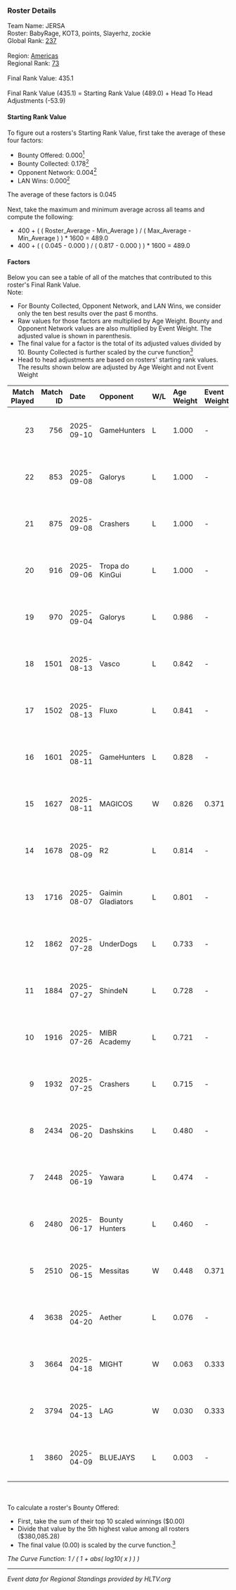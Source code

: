 ### Roster Details<br />
Team Name: JERSA<br />
Roster: BabyRage, KOT3, points, Slayerhz, zockie<br />
Global Rank: [237](../../standings_global_2025_10_06.md)<br />
<br />
Region: [Americas]( ../../standings_americas_2025_10_06.md)<br />
Regional Rank: [73]( ../../standings_americas_2025_10_06.md)<br />
<br />
Final Rank Value:  435.1<br />
<br />
Final Rank Value (435.1) = Starting Rank Value (489.0) + Head To Head Adjustments (-53.9)<br />

#### Starting Rank Value<br />
To figure out a rosters's Starting Rank Value, first take the average of these four factors:<br />
- Bounty Offered: 0.000[<sup>1</sup>](#table2)
- Bounty Collected: 0.178[<sup>2</sup>](#table1)
- Opponent Network: 0.004[<sup>2</sup>](#table1)
- LAN Wins: 0.000[<sup>2</sup>](#table1)

The average of these factors is 0.045<br />
<br />
Next, take the maximum and minimum average across all teams and compute the following:<br />
- 400 + ( ( Roster_Average - Min_Average ) / ( Max_Average - Min_Average ) ) * 1600 = 489.0
- 400 + ( ( 0.045 - 0.000 ) / ( 0.817 - 0.000 ) ) * 1600 = 489.0


#### Factors<br />
Below you can see a table of all of the matches that contributed to this roster's Final Rank Value.<br />
Note:<br />

- For Bounty Collected, Opponent Network, and LAN Wins, we consider only the ten best results over the past 6 months.
- Raw values for those factors are multiplied by Age Weight. Bounty and Opponent Network values are also multiplied by Event Weight. The adjusted value is shown in parenthesis.
- The final value for a factor is the total of its adjusted values divided by 10. Bounty Collected is further scaled by the curve function[<sup>3</sup>](#curveFunction)
- Head to head adjustments are based on rosters' starting rank values. The results shown below are adjusted by Age Weight and not Event Weight
<span id="table1"></span><br />


| Match Played | Match ID | Date       | Opponent          | W/L | Age Weight | Event Weight | Bounty Collected | Opponent Network | LAN Wins  | H2H Adj. | Roster                                         |
| -: | -: | :- | :- | :- | :- | :- | :- | :- | :- | -: | :- |
|           23 |      756 | 2025-09-10 | GameHunters       | L   | 1.000      | -            | -                | -                | -         |    -2.92 | BabyRage, KOT3, points, Slayerhz, zockie       |
|           22 |      853 | 2025-09-08 | Galorys           | L   | 1.000      | -            | -                | -                | -         |    -2.24 | BabyRage, points, Slayerhz, xSpeed, zockie     |
|           21 |      875 | 2025-09-08 | Crashers          | L   | 1.000      | -            | -                | -                | -         |    -7.70 | BabyRage, KOT3, points, Slayerhz, zockie       |
|           20 |      916 | 2025-09-06 | Tropa do KinGui   | L   | 1.000      | -            | -                | -                | -         |    -8.58 | BabyRage, KOT3, points, Slayerhz, zockie       |
|           19 |      970 | 2025-09-04 | Galorys           | L   | 0.986      | -            | -                | -                | -         |    -2.72 | BabyRage, KOT3, points, Slayerhz, zockie       |
|           18 |     1501 | 2025-08-13 | Vasco             | L   | 0.842      | -            | -                | -                | -         |    -9.75 | Antuanette, BabyRage, Slayerhz, xSpeed, zockie |
|           17 |     1502 | 2025-08-13 | Fluxo             | L   | 0.841      | -            | -                | -                | -         |    -0.33 | Antuanette, BabyRage, Slayerhz, xSpeed, zockie |
|           16 |     1601 | 2025-08-11 | GameHunters       | L   | 0.828      | -            | -                | -                | -         |    -3.17 | Antuanette, BabyRage, Slayerhz, xSpeed, zockie |
|           15 |     1627 | 2025-08-11 | MAGICOS           | W   | 0.826      | 0.371        | 0.000 (0.000)    | 0.081 (0.025)    | 0 (0.000) |    17.72 | Antuanette, BabyRage, KOT3, Slayerhz, zockie   |
|           14 |     1678 | 2025-08-09 | R2                | L   | 0.814      | -            | -                | -                | -         |   -11.58 | Antuanette, BabyRage, KOT3, Slayerhz, zockie   |
|           13 |     1716 | 2025-08-07 | Gaimin Gladiators | L   | 0.801      | -            | -                | -                | -         |    -0.94 | BabyRage, KOT3, Profug, Slayerhz, zockie       |
|           12 |     1862 | 2025-07-28 | UnderDogs         | L   | 0.733      | -            | -                | -                | -         |    -6.79 | Antuanette, BabyRage, Slayerhz, xSpeed, zockie |
|           11 |     1884 | 2025-07-27 | ShindeN           | L   | 0.728      | -            | -                | -                | -         |    -1.58 | Antuanette, BabyRage, Slayerhz, xSpeed, zockie |
|           10 |     1916 | 2025-07-26 | MIBR Academy      | L   | 0.721      | -            | -                | -                | -         |    -8.15 | Antuanette, BabyRage, Slayerhz, xSpeed, zockie |
|            9 |     1932 | 2025-07-25 | Crashers          | L   | 0.715      | -            | -                | -                | -         |    -5.25 | Antuanette, BabyRage, Slayerhz, xSpeed, zockie |
|            8 |     2434 | 2025-06-20 | Dashskins         | L   | 0.480      | -            | -                | -                | -         |    -3.02 | BabyRage, Notjuanjo, Profug, Slayerhz, zockie  |
|            7 |     2448 | 2025-06-19 | Yawara            | L   | 0.474      | -            | -                | -                | -         |    -2.29 | Antuanette, BabyRage, Profug, Slayerhz, zockie |
|            6 |     2480 | 2025-06-17 | Bounty Hunters    | L   | 0.460      | -            | -                | -                | -         |    -2.22 | Antuanette, BabyRage, Profug, Slayerhz, zockie |
|            5 |     2510 | 2025-06-15 | Messitas          | W   | 0.448      | 0.371        | 0.000 (0.000)    | 0.036 (0.006)    | 0 (0.000) |     7.03 | Antuanette, BabyRage, Profug, Slayerhz, zockie |
|            4 |     3638 | 2025-04-20 | Aether            | L   | 0.076      | -            | -                | -                | -         |    -1.20 | Antuanette, BabyRage, SJR, Slayerhz, zockie    |
|            3 |     3664 | 2025-04-18 | MIGHT             | W   | 0.063      | 0.333        | 0.000 (0.000)    | 0.109 (0.002)    | 0 (0.000) |     1.08 | Antuanette, BabyRage, SJR, Slayerhz, zockie    |
|            2 |     3794 | 2025-04-13 | LAG               | W   | 0.030      | 0.333        | 0.014 (0.000)    | 0.600 (0.006)    | 0 (0.000) |     0.76 | Antuanette, BabyRage, SJR, Slayerhz, zockie    |
|            1 |     3860 | 2025-04-09 | BLUEJAYS          | L   | 0.003      | -            | -                | -                | -         |    -0.02 | Antuanette, BabyRage, SJR, Slayerhz, zockie    |

<br />
<span id="table2"></span><br />
To calculate a roster's Bounty Offered:<br />

- First, take the sum of their top 10 scaled winnings ($0.00)
- Divide that value by the 5th highest value among all rosters ($380,085.28)
- The final value (0.00) is scaled by the curve function.[<sup>3</sup>](#curveFunction)

<span id="curveFunction"></span>_The Curve Function: 1 / ( 1 + abs( log10( x ) ) )_<br />

---
_Event data for Regional Standings provided by HLTV.org_<br />

